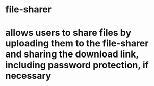 # file-sharer
# allows users to share files by uploading them to the file-sharer and sharing the download link, including password protection, if necessary
